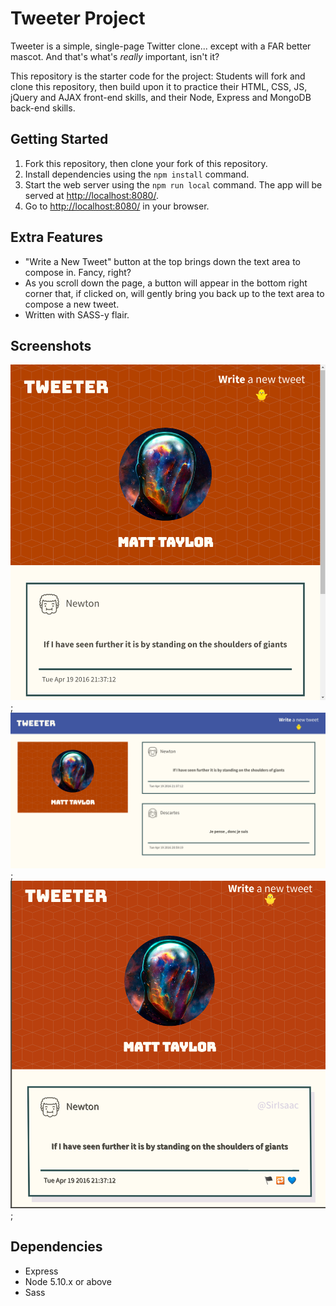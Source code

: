 # Tweeter Project

Tweeter is a simple, single-page Twitter clone... except with a FAR better mascot. And that's what's <i>really</i> important, isn't it?

This repository is the starter code for the project: Students will fork and clone this repository, then build upon it to practice their HTML, CSS, JS, jQuery and AJAX front-end skills, and their Node, Express and MongoDB back-end skills.

## Getting Started

1. Fork this repository, then clone your fork of this repository.
2. Install dependencies using the `npm install` command.
3. Start the web server using the `npm run local` command. The app will be served at <http://localhost:8080/>.
4. Go to <http://localhost:8080/> in your browser.

## Extra Features

* "Write a New Tweet" button at the top brings down the text area to compose in. Fancy, right?
* As you scroll down the page, a button will appear in the bottom right corner that, if clicked on, will gently bring you back up to the text area to compose a new tweet.
* Written with SASS-y flair.

## Screenshots

!["Mobile view"](https://github.com/xynyx/tweeter/blob/master/docs/mobile-page.png);
!["Desktop view"](https://github.com/xynyx/tweeter/blob/master/docs/desktop-page.png);
!["Hover effect"](https://github.com/xynyx/tweeter/blob/master/docs/hover-effect.png);

## Dependencies

- Express
- Node 5.10.x or above
- Sass

